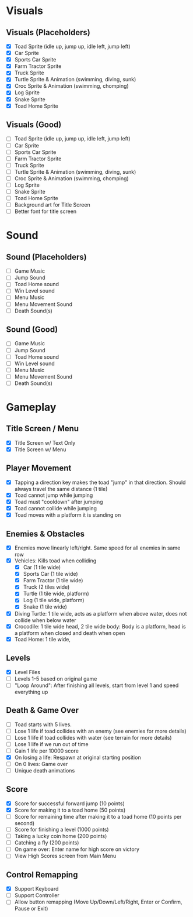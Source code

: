 # Visuals

## Visuals (Placeholders)

- [X] Toad Sprite (idle up, jump up, idle left, jump left)
- [X] Car Sprite
- [X] Sports Car Sprite
- [X] Farm Tractor Sprite
- [X] Truck Sprite
- [X] Turtle Sprite & Animation (swimming, diving, sunk)
- [X] Croc Sprite & Animation (swimming, chomping)
- [X] Log Sprite
- [X] Snake Sprite
- [X] Toad Home Sprite

## Visuals (Good)

- [ ] Toad Sprite (idle up, jump up, idle left, jump left)
- [ ] Car Sprite
- [ ] Sports Car Sprite
- [ ] Farm Tractor Sprite
- [ ] Truck Sprite
- [ ] Turtle Sprite & Animation (swimming, diving, sunk)
- [ ] Croc Sprite & Animation (swimming, chomping)
- [ ] Log Sprite
- [ ] Snake Sprite
- [ ] Toad Home Sprite
- [ ] Background art for Title Screen
- [ ] Better font for title screen

# Sound

## Sound (Placeholders)

- [ ] Game Music
- [ ] Jump Sound
- [ ] Toad Home sound
- [ ] Win Level sound
- [ ] Menu Music
- [ ] Menu Movement Sound
- [ ] Death Sound(s)

## Sound (Good)

- [ ] Game Music
- [ ] Jump Sound
- [ ] Toad Home sound
- [ ] Win Level sound
- [ ] Menu Music
- [ ] Menu Movement Sound
- [ ] Death Sound(s)

# Gameplay

## Title Screen / Menu

- [X] Title Screen w/ Text Only
- [X] Title Screen w/ Menu

## Player Movement

- [X] Tapping a direction key makes the toad "jump" in that direction. Should always travel the same distance (1 tile)
- [X] Toad cannot jump while jumping
- [X] Toad must "cooldown" after jumping
- [X] Toad cannot collide while jumping
- [X] Toad moves with a platform it is standing on

## Enemies & Obstacles

- [X] Enemies move linearly left/right. Same speed for all enemies in same row
- [X] Vehicles: Kills toad when colliding
  - [X] Car (1 tile wide)
  - [X] Sports Car (1 tile wide)
  - [X] Farm Tractor (1 tile wide)
  - [X] Truck (2 tiles wide)
  - [X] Turtle (1 tile wide, platform)
  - [X] Log (1 tile wide, platform)
  - [X] Snake (1 tile wide)
- [X] Diving Turtle: 1 tile wide, acts as a platform when above water, does not collide when below water
- [X] Crocodile: 1 tile wide head, 2 tile wide body: Body is a platform, head is a platform when closed and death when open
- [X] Toad Home: 1 tile wide,

## Levels

- [X] Level Files
- [ ] Levels 1-5 based on original game
- [ ] "Loop Around": After finishing all levels, start from level 1 and speed everything up

## Death & Game Over

- [ ] Toad starts with 5 lives.
- [ ] Lose 1 life if toad collides with an enemy (see enemies for more details)
- [ ] Lose 1 life if toad collides with water (see terrain for more details)
- [ ] Lose 1 life if we run out of time
- [ ] Gain 1 life per 10000 score
- [X] On losing a life: Respawn at original starting position
- [ ] On 0 lives: Game over
- [ ] Unique death animations

## Score

- [X] Score for successful forward jump (10 points)
- [X] Score for making it to a toad home (50 points)
- [ ] Score for remaining time after making it to a toad home (10 points per second)
- [ ] Score for finishing a level (1000 points)
- [ ] Taking a lucky coin home (200 points)
- [ ] Catching a fly (200 points)
- [ ] On game over: Enter name for high score on victory
- [ ] View High Scores screen from Main Menu

## Control Remapping

- [X] Support Keyboard
- [ ] Support Controller
- [ ] Allow button remapping (Move Up/Down/Left/Right, Enter or Confirm, Pause or Exit)
